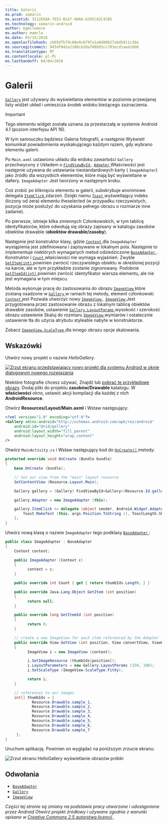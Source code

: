 ```yaml
---
title: Galerii
ms.prod: xamarin
ms.assetid: 3112E68A-7853-B147-90A6-6295CA2C4CB5
ms.technology: xamarin-android
author: mgmclemore
ms.author: mamcle
ms.date: 03/15/2018
ms.openlocfilehash: cb05dfb79c00e9c6f9fa1a8d80627abdb911c36e
ms.sourcegitcommit: 945df041e2180cb20af08b83cc703ecd1aedc6b0
ms.translationtype: MT
ms.contentlocale: pl-PL
ms.lasthandoff: 04/04/2018
---
```

# <a name="gallery"></a>Galerii

[`Gallery`](https://developer.xamarin.com/api/type/Android.Widget.Gallery/) jest używany do wyświetlania elementów w poziomie przewijanej listy widżet układ i umieszcza środek widoku bieżącego zaznaczenia.

> [!IMPORTANT]
> Tego elementu widget została uznana za przestarzałą w systemie Android 4.1 (poziom interfejsu API 16). 

W tym samouczku będziesz Galeria fotografii, a następnie Wyświetl komunikat powiadomienia wyskakującego każdym razem, gdy wybrano elementu galerii.

Po `Main.axml` ustawiono układu dla widoku zawartości `Gallery` przechwycony z Układem o [ `FindViewById` ](https://developer.xamarin.com/api/member/Android.App.Activity.FindViewById/p/System.Int32/).
[ `Adapter` ](https://developer.xamarin.com/api/property/Android.Widget.AdapterView.RawAdapter/) Właściwości jest następnie używana do ustawiania niestandardowych karty ( `ImageAdapter`) jako źródło dla wszystkich elementów, które mają być wyświetlane w dallery. `ImageAdapter` Jest tworzony w następnym kroku.

Coś zrobić po kliknięciu elementu w galerii, subskrybuje anonimowe delegata [ `ItemClick` ](https://developer.xamarin.com/api/event/Android.Widget.AdapterView.ItemClick/) zdarzeń. Dzięki niemu [ `Toast` ](https://developer.xamarin.com/api/type/Android.Widget.Toast/) wyświetlający indeks (liczony od zera) elementu theselected (w przypadku rzeczywistych, pozycja może posłużyć do uzyskania pełnego obrazu o rozmiarze inne zadanie).

Po pierwsze, istnieje kilka zmiennych Członkowskich, w tym tablicę identyfikatorów, które odwołują się obrazy zapisany w katalogu zasobów obiektów drawable (**obiektów drawable/zasoby**).

Następnie jest konstruktor klasy, gdzie [ `Context` ](https://developer.xamarin.com/api/type/Android.Content.Context/) dla `ImageAdapter` wystąpienia jest zdefiniowana i zapisywane w lokalnym pola.
Następnie to implementuje niektórych wymaganych metod odziedziczone [ `BaseAdapter` ](https://developer.xamarin.com/api/type/Android.Widget.BaseAdapter/).
Konstruktor i [ `Count` ](https://developer.xamarin.com/api/property/Android.Widget.BaseAdapter.Count/) właściwości nie wymaga wyjaśnień. Zwykle [ `GetItem(int)` ](https://developer.xamarin.com/api/member/Android.Widget.BaseAdapter.GetItem/p/System.Int32/) powinien zwrócić rzeczywistego obiektu w określonej pozycji na karcie, ale w tym przykładzie zostanie zignorowany. Podobnie [ `GetItemId(int)` ](https://developer.xamarin.com/api/member/Android.Widget.BaseAdapter.GetItemId/p/System.Int32/) powinien zwrócić identyfikator wiersza elementu, ale nie jest wymagana w tym miejscu.

Metoda wykonuje pracę do zastosowania do obrazu [ `ImageView` ](https://developer.xamarin.com/api/type/Android.Widget.ImageView/) które zostaną osadzone w [ `Gallery` ](https://developer.xamarin.com/api/type/Android.Widget.Gallery/) w ramach tej metody, element członkowski [ `Context` ](https://developer.xamarin.com/api/type/Android.Content.Context/) jest Pozwala utworzyć nowy [ `ImageView` ](https://developer.xamarin.com/api/type/Android.Widget.ImageView/).
[ `ImageView` ](https://developer.xamarin.com/api/type/Android.Widget.ImageView/) Jest przygotowana przez zastosowanie obrazu z lokalnym tablicę obiektów drawable zasobów, ustawienie [ `Gallery.LayoutParams` ](https://developer.xamarin.com/api/type/Android.Widget.Gallery+LayoutParams/) wysokość i szerokość obrazu ustawienie Skaluj do rozmiaru [ `ImageView` ](https://developer.xamarin.com/api/type/Android.Widget.ImageView/) wymiarów i ostatecznie ustawienie tła do użycia atrybutu styleable nabyte w konstruktorze.

Zobacz [ `ImageView.ScaleType` ](https://developer.xamarin.com/api/type/Android.Widget.ImageView+ScaleType/) dla innego obrazu opcje skalowania.

## <a name="walkthrough"></a>Wskazówki

Utwórz nowy projekt o nazwie *HelloGallery*.

[![Zrzut ekranu przedstawiający nowy projekt dla systemu Android w oknie dialogowym nowego rozwiązania](gallery-images/hellogallery1-sml.png)](gallery-images/hellogallery1.png#lightbox)

Niektóre fotografie chcesz używać, Znajdź lub [pobrać te przykładowe obrazy](http://developer.android.com/shareables/sample_images.zip).
Dodaj pliki do projektu **zasobów/Drawable** katalogu. W **właściwości** okno, ustawić akcji kompilacji dla każdej z nich **AndroidResource**.

Otwórz **Resources/Layout/Main.axml** i Wstaw następujący:

```xml
<?xml version="1.0" encoding="utf-8"?>
<Gallery xmlns:android="http://schemas.android.com/apk/res/android"
    android:id="@+id/gallery"
    android:layout_width="fill_parent"
    android:layout_height="wrap_content"
/>
```

Otwórz `MainActivity.cs` i Wstaw następujący kod do [ `OnCreate()` ](https://developer.xamarin.com/api/member/Android.App.Activity.OnCreate/p/Android.OS.Bundle/) metody:

```csharp
protected override void OnCreate (Bundle bundle)
{
    base.OnCreate (bundle);

    // Set our view from the "main" layout resource
    SetContentView (Resource.Layout.Main);

    Gallery gallery = (Gallery) FindViewById<Gallery>(Resource.Id.gallery);

    gallery.Adapter = new ImageAdapter (this);

    gallery.ItemClick += delegate (object sender, Android.Widget.AdapterView.ItemClickEventArgs args) {
        Toast.MakeText (this, args.Position.ToString (), ToastLength.Short).Show ();
    };
}
```

Utwórz nową klasę o nazwie `ImageAdapter` tego podklasy [ `BaseAdapter` ](https://developer.xamarin.com/api/type/Android.Widget.BaseAdapter/):

```csharp
public class ImageAdapter : BaseAdapter
{
    Context context;

    public ImageAdapter (Context c)
    {
          context = c;
    }

    public override int Count { get { return thumbIds.Length; } }

    public override Java.Lang.Object GetItem (int position)
    {
          return null;
    }

    public override long GetItemId (int position)
    {
          return 0;
    }

    // create a new ImageView for each item referenced by the Adapter
    public override View GetView (int position, View convertView, ViewGroup parent)
    {
          ImageView i = new ImageView (context);

          i.SetImageResource (thumbIds[position]);
          i.LayoutParameters = new Gallery.LayoutParams (150, 100);
          i.SetScaleType (ImageView.ScaleType.FitXy);

          return i;
    }

    // references to our images
    int[] thumbIds = {
            Resource.Drawable.sample_1,
            Resource.Drawable.sample_2,
            Resource.Drawable.sample_3,
            Resource.Drawable.sample_4,
            Resource.Drawable.sample_5,
            Resource.Drawable.sample_6,
            Resource.Drawable.sample_7
     };
}

```

Uruchom aplikację. Powinien on wyglądać na poniższym zrzucie ekranu:

![Zrzut ekranu HelloGallery wyświetlanie obrazów próbki](gallery-images/hellogallery3.png)



## <a name="references"></a>Odwołania

-   [`BaseAdapter`](https://developer.xamarin.com/api/type/Android.Widget.BaseAdapter/)
-   [`Gallery`](https://developer.xamarin.com/api/type/Android.Widget.Gallery/)
-   [`ImageView`](https://developer.xamarin.com/api/type/Android.Widget.ImageView/)

*Części tej stronie są zmiany na podstawie pracy utworzone i udostępnione przez Android Otwórz projekt źródłowy i używane zgodnie z warunki opisane w*
[*Creative Commons 2.5 autorstwa licencji* ](http://creativecommons.org/licenses/by/2.5/).


